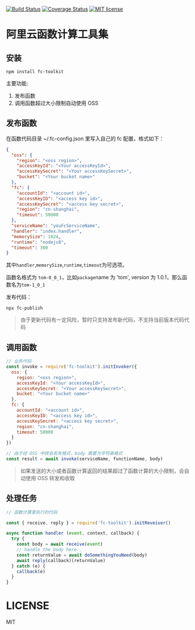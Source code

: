 [![Build Status](https://travis-ci.org/{{github-user-name}}/{{github-app-name}}.svg?branch=master)](https://travis-ci.org/{{github-user-name}}/{{github-app-name}}.svg?branch=master)
[![Coverage Status](https://coveralls.io/repos/github/{{github-user-name}}/{{github-app-name}}/badge.svg?branch=master)](https://coveralls.io/github/{{github-user-name}}/{{github-app-name}}?branch=master)
[![MIT license](http://img.shields.io/badge/license-MIT-brightgreen.svg)](http://opensource.org/licenses/MIT)

# 阿里云函数计算工具集

## 安装

`npm install fc-toolkit`

主要功能:

1. 发布函数
2. 调用函数超过大小限制自动使用 OSS

## 发布函数

在函数代码目录 ~/.fc-config.json 里写入自己的 fc 配置，格式如下：

```json
{
  "oss": {
    "region": "<oss region>",
    "accessKeyId": "<Your accessKeyId>",
    "accessKeySecret": "<Your accessKeySecret>",
    "bucket": "<Your bucket name>"
  },
  "fc": {
    "accountId": "<account id>",
    "accessKeyID": "<access key id>",
    "accessKeySecret": "<access key secret>",
    "region": "cn-shanghai",
    "timeout": 50000
  },
  "serviceName": "youFcServiceName",
  "handler": "index.handler",
  "memorySize": 1024,
  "runtime": "nodejs8",
  "timeout": 300
}
```

其中`handler`,`memorySize`,`runtime`,`timeout`为可选项。


函数名格式为 `tom-0_0_1`，比如`package`name 为 'tom', version 为 1.0.1，那么函数名为`tom-1_0_1`


发布代码：

`npx fc-publish`


> 由于更新代码有一定风险，暂时只支持发布新代码，不支持当前版本代码代码


## 调用函数

```js
// 业务代码
const invoke = require('fc-toolkit').initInvoker({
  oss: {
    region: "<oss region>",
    accessKeyId: "<Your accessKeyId>",
    accessKeySecret: "<Your accessKeySecret>",
    bucket: "<Your bucket name>"
  },
  fc: {
    accountId: "<account id>",
    accessKeyID: "<access key id>",
    accessKeySecret: "<access key secret>",
    region: "cn-shanghai",
    timeout: 50000
  }
})

// 由于经 OSS 中转会丢失格式，body 需要为字符串格式
const result = await invoke(serviceName, functionName, body)
```

> 如果发送的大小或者函数计算返回的结果超过了函数计算的大小限制，会自动使用 OSS 转发和收取

## 处理任务

```js
// 函数计算里执行的代码

const { receive, reply } = require('fc-toolkit').initReveiver()

async function handler (event, context, callback) {
  try {
    const body = await receive(event)
    // handle the body here..
    const returnValue = await doSomethingYouNeed(body)
    await reply(callback)(returnValue)
  } catch (e) {
    callback(e)
  }
}
```

# LICENSE

MIT
